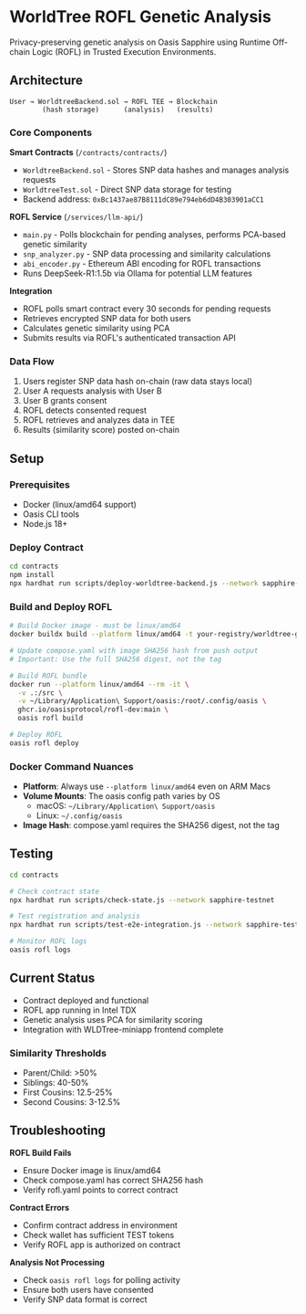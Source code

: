 # WorldTree ROFL Genetic Analysis

Privacy-preserving genetic analysis on Oasis Sapphire using Runtime Off-chain Logic (ROFL) in Trusted Execution Environments.

## Architecture

```
User → WorldtreeBackend.sol → ROFL TEE → Blockchain
        (hash storage)      (analysis)   (results)
```

### Core Components

**Smart Contracts** (`/contracts/contracts/`)
- `WorldtreeBackend.sol` - Stores SNP data hashes and manages analysis requests
- `WorldtreeTest.sol` - Direct SNP data storage for testing
- Backend address: `0xBc1437ae87B8111dC89e794eb6dD4B303901aCC1`

**ROFL Service** (`/services/llm-api/`)
- `main.py` - Polls blockchain for pending analyses, performs PCA-based genetic similarity
- `snp_analyzer.py` - SNP data processing and similarity calculations
- `abi_encoder.py` - Ethereum ABI encoding for ROFL transactions
- Runs DeepSeek-R1:1.5b via Ollama for potential LLM features

**Integration**
- ROFL polls smart contract every 30 seconds for pending requests
- Retrieves encrypted SNP data for both users
- Calculates genetic similarity using PCA
- Submits results via ROFL's authenticated transaction API

### Data Flow

1. Users register SNP data hash on-chain (raw data stays local)
2. User A requests analysis with User B
3. User B grants consent
4. ROFL detects consented request
5. ROFL retrieves and analyzes data in TEE
6. Results (similarity score) posted on-chain

## Setup

### Prerequisites
- Docker (linux/amd64 support)
- Oasis CLI tools
- Node.js 18+

### Deploy Contract
```bash
cd contracts
npm install
npx hardhat run scripts/deploy-worldtree-backend.js --network sapphire-testnet
```

### Build and Deploy ROFL

```bash
# Build Docker image - must be linux/amd64
docker buildx build --platform linux/amd64 -t your-registry/worldtree-genetic-analysis:backend-v2 services/llm-api/ --push

# Update compose.yaml with image SHA256 hash from push output
# Important: Use the full SHA256 digest, not the tag

# Build ROFL bundle
docker run --platform linux/amd64 --rm -it \
  -v .:/src \
  -v ~/Library/Application\ Support/oasis:/root/.config/oasis \
  ghcr.io/oasisprotocol/rofl-dev:main \
  oasis rofl build

# Deploy ROFL
oasis rofl deploy
```

### Docker Command Nuances
- **Platform**: Always use `--platform linux/amd64` even on ARM Macs
- **Volume Mounts**: The oasis config path varies by OS
  - macOS: `~/Library/Application\ Support/oasis`
  - Linux: `~/.config/oasis`
- **Image Hash**: compose.yaml requires the SHA256 digest, not the tag

## Testing

```bash
cd contracts

# Check contract state
npx hardhat run scripts/check-state.js --network sapphire-testnet

# Test registration and analysis
npx hardhat run scripts/test-e2e-integration.js --network sapphire-testnet

# Monitor ROFL logs
oasis rofl logs
```

## Current Status

- Contract deployed and functional
- ROFL app running in Intel TDX
- Genetic analysis uses PCA for similarity scoring
- Integration with WLDTree-miniapp frontend complete

### Similarity Thresholds
- Parent/Child: >50%
- Siblings: 40-50%
- First Cousins: 12.5-25%
- Second Cousins: 3-12.5%

## Troubleshooting

**ROFL Build Fails**
- Ensure Docker image is linux/amd64
- Check compose.yaml has correct SHA256 hash
- Verify rofl.yaml points to correct contract

**Contract Errors**
- Confirm contract address in environment
- Check wallet has sufficient TEST tokens
- Verify ROFL app is authorized on contract

**Analysis Not Processing**
- Check `oasis rofl logs` for polling activity
- Ensure both users have consented
- Verify SNP data format is correct